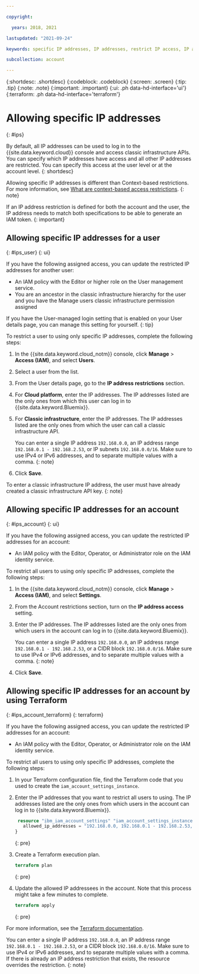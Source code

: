 ```yaml
---

copyright:

  years: 2018, 2021

lastupdated: "2021-09-24"

keywords: specific IP addresses, IP addresses, restrict IP access, IP address access, allow IP access

subcollection: account

---
```


{:shortdesc: .shortdesc}
{:codeblock: .codeblock}
{:screen: .screen}
{:tip: .tip}
{:note: .note}
{:important: .important}
{:ui: .ph data-hd-interface='ui'}
{:terraform: .ph data-hd-interface='terraform'}

# Allowing specific IP addresses 
{: #ips}

By default, all IP addresses can be used to log in to the {{site.data.keyword.cloud}} console and access classic infrastructure APIs. You can specify which IP addresses have access and all other IP addresses are restricted. You can specify this access at the user level or at the account level. 
{: shortdesc}

Allowing specific IP addresses is different than Context-based restrictions. For more information, see [What are context-based access restrictions](/docs/account?topic=account-network-rules-whatis). 
{: note} 

If an IP address restriction is defined for both the account and the user, the IP address needs to match both specifications to be able to generate an IAM token.
{: important}

## Allowing specific IP addresses for a user
{: #ips_user}
{: ui}

If you have the following assigned access, you can update the restricted IP addresses for another user:

* An IAM policy with the Editor or higher role on the User management service.
* You are an ancestor in the classic infrastructure hierarchy for the user and you have the Manage users classic infrastructure permission assigned

If you have the User-managed login setting that is enabled on your User details page, you can manage this setting for yourself.
{: tip}

To restrict a user to using only specific IP addresses, complete the following steps:
1. In the {{site.data.keyword.cloud_notm}} console, click **Manage** &gt; **Access (IAM)**, and select **Users**.
2. Select a user from the list.
3. From the User details page, go to the **IP address restrictions** section.
4. For **Cloud platform**, enter the IP addresses. The IP addresses listed are the only ones from which this user can log in to {{site.data.keyword.Bluemix}}.
5. For **Classic infrastructure**, enter the IP addresses. The IP addresses listed are the only ones from which the user can call a classic infrastructure API.

      You can enter a single IP address `192.168.0.0`, an IP address range `192.168.0.1 - 192.168.2.53`, or IP subnets `192.168.0.0/16`. Make sure to use IPv4 or IPv6 addresses, and to separate multiple values with a comma. 
      {: note}

6. Click **Save**. 

To enter a classic infrastructure IP address, the user must have already created a classic infrastructure API key.
{: note}

## Allowing specific IP addresses for an account 
{: #ips_account}
{: ui}

If you have the following assigned access, you can update the restricted IP addresses for an account:

* An IAM policy with the Editor, Operator, or Administrator role on the IAM identity service.

To restrict all users to using only specific IP addresses, complete the following steps:
1. In the {{site.data.keyword.cloud_notm}} console, click **Manage** &gt; **Access (IAM)**, and select **Settings**.
1. From the Account restrictions section, turn on the **IP address access** setting. 
1. Enter the IP addresses. The IP addresses listed are the only ones from which users in the account can log in to {{site.data.keyword.Bluemix}}.

   You can enter a single IP address `192.168.0.0`, an IP address range `192.168.0.1 - 192.168.2.53`, or a CIDR block `192.168.0.0/16`. Make sure to use IPv4 or IPv6 addresses, and to separate multiple values with a comma.
   {: note}

1. Click **Save**. 

## Allowing specific IP addresses for an account by using Terraform
{: #ips_account_terraform}
{: terraform}

If you have the following assigned access, you can update the restricted IP addresses for an account:

* An IAM policy with the Editor, Operator, or Administrator role on the IAM identity service.

To restrict all users to using only specific IP addresses, complete the following steps:

1. In your Terraform configuration file, find the Terraform code that you used to create the `iam_account_settings_instance`.
2. Enter the IP addresses that you want to restrict all users to using. The IP addresses listed are the only ones from which users in the account can log in to {{site.data.keyword.Bluemix}}.
   ```terraform
    resource "ibm_iam_account_settings" "iam_account_settings_instance" {
      allowed_ip_addresses = "192.168.0.0, 192.168.0.1 - 192.168.2.53, 192.168.0.0/16"
   }
   ```
   {: pre}

3. Create a Terraform execution plan.
   ```terraform
   terraform plan
   ```
   {: pre}

4. Update the allowed IP addressees in the account. Note that this process might take a few minutes to complete.
   ```terraform
   terraform apply
   ```
   {: pre}

For more information, see the [Terraform documentation](https://registry.terraform.io/providers/IBM-Cloud/ibm/latest/docs/resources/iam_account_settings#allowed_ip_addresses). 

You can enter a single IP address `192.168.0.0`, an IP address range `192.168.0.1 - 192.168.2.53`, or a CIDR block `192.168.0.0/16`. Make sure to use IPv4 or IPv6 addresses, and to separate multiple values with a comma. If there is already an IP address restriction that exists, the resource overrides the restriction. 
{: note}

